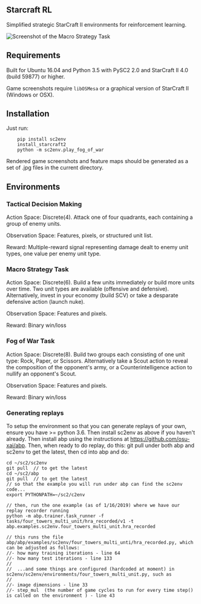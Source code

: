 ## Starcraft RL

Simplified strategic StarCraft II environments for reinforcement learning.

![Screenshot of the Macro Strategy Task](https://github.com/lwneal/starcraft-rl/raw/master/screenshot_macro_strategy_task.jpg)

## Requirements

Built for Ubuntu 16.04 and Python 3.5 with PySC2 2.0 and StarCraft II 4.0 (build 59877) or higher.

Game screenshots require `libOSMesa` or a graphical version of StarCraft II (Windows or OSX).

## Installation

Just run:

````
    pip install sc2env
    install_starcraft2
    python -m sc2env.play_fog_of_war
````

Rendered game screenshots and feature maps should be generated as a set of .jpg files in the current directory.

## Environments

### Tactical Decision Making

Action Space: Discrete(4). Attack one of four quadrants, each containing a group of enemy units.

Observation Space: Features, pixels, or structured unit list.

Reward: Multiple-reward signal representing damage dealt to enemy unit types, one value per enemy unit type.

### Macro Strategy Task

Action Space: Discrete(6). Build a few units immediately or build more units over time. Two unit types are available (offensive and defensive).
Alternatively, invest in your economy (build SCV) or take a desparate defensive action (launch nuke).

Observation Space: Features and pixels.

Reward: Binary win/loss


### Fog of War Task

Action Space: Discrete(8). Build two groups each consisting of one unit type: Rock, Paper, or Scissors.
Alternatively take a Scout action to reveal the composition of the opponent's army, or a Counterintelligence action to nullify an opponent's Scout.

Observation Space: Features and pixels.

Reward: Binary win/loss

### Generating replays

To setup the environment so that you can generate replays of your own, ensure you have >= python 3.6.  Then install sc2env as above if you haven't already.  Then install abp using the instructions at https://github.com/osu-xai/abp.  Then, when ready to do replay, do this: git pull under both abp and sc2env to get the latest, then cd into abp and do:

````
cd ~/sc2/sc2env
git pull  // to get the latest
cd ~/sc2/abp
git pull  // to get the latest
// so that the example you will run under abp can find the sc2env code...
export PYTHONPATH=~/sc2/c2env

// then, run the one example (as of 1/16/2019) where we have our replay recorder running
python -m abp.trainer.task_runner -f tasks/four_towers_multi_unit/hra_recorded/v1 -t abp.examples.sc2env.four_towers_multi_unit.hra_recorded

// this runs the file abp/abp/examples/sc2env/four_towers_multi_unti/hra_recorded.py, which can be adjusted as follows:
//- how many training iterations - line 64
//- how many test iterations - line 133
// 
//  ...and some things are configured (hardcoded at moment) in sc2env/sc2env/environments/four_towers_multi_unit.py, such as 
//
//- image dimensions - line 33
//- step_mul  (the number of game cycles to run for every time step() is called on the environment ) - line 43
````




